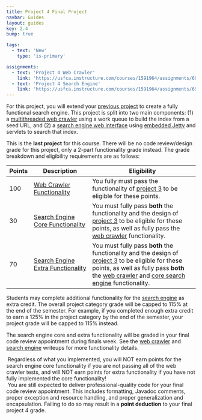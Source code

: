 ```yaml
---
title: Project 4 Final Project
navbar: Guides
layout: guides
key: 2.4
bump: true

tags:
  - text: 'New'
    type: 'is-primary'

assignments:
  - text: 'Project 4 Web Crawler'
    link: 'https://usfca.instructure.com/courses/1591964/assignments/6940807'
  - text: 'Project 4 Search Engine'
    link: 'https://usfca.instructure.com/courses/1591964/assignments/6940809'
---
```


For this project, you will extend your [previous project](project-3.html) to create a fully functional search engine. This project is split into two main components: (1) a [multithreaded web crawler](project-4a.html) using a work queue to build the index from a seed URL, and (2) a [search engine web interface](project-4b.html) using [embedded Jetty](https://www.eclipse.org/jetty/) and servlets to search that index.

This is the **last project** for this course. There will be no code review/design grade for this project, only a 2-part functionality grade instead. The grade breakdown and eligibility requirements are as follows:

<table class="table is-hoverable">

<thead>
  <tr>
    <th class="has-text-centered">Points</th>
    <th class="has-text-centered">Description</th>
    <th>Eligibility</th>
  </tr>
</thead>

<tbody>
<tr>
  <td nowrap class="has-text-centered">100</td>
  <td nowrap class="has-text-centered"><a href="project-4a.html">Web Crawler<br/> Functionality</a></td>
  <td width="100%">You fully must pass the functionality of <a href="project-3.html">project 3</a> to be eligible for these points.</td>
</tr>

<tr>
  <td nowrap class="has-text-centered">30</td>
  <td nowrap class="has-text-centered"><a href="project-4b.html">Search Engine<br/> Core Functionality</a></td>
  <td width="100%">You must fully pass <strong>both</strong> the functionality and the design of <a href="project-3.html">project 3</a> to be eligible for these points, as well as fully pass the <a href="project-4a.html">web crawler</a> functionality.</td>
</tr>

<tr>
  <td nowrap class="has-text-centered">70</td>
  <td nowrap class="has-text-centered"><a href="project-4b.html">Search Engine<br/> Extra Functionality</a></td>
  <td width="100%">You must fully pass <strong>both</strong> the functionality and the design of <a href="project-3.html">project 3</a> to be eligible for these points, as well as fully pass <strong>both</strong> the <a href="project-4a.html">web crawler</a> and <a href="project-4b.html">core search engine</a> functionality.</td>
</tr>
</tbody>

</table>

Students may complete additional functionality for the [search engine](project-4b.html) as extra credit. The overall project category grade will be capped to 115% at the end of the semester. For example, if you completed enough extra credit to earn a 125% in the project category by the end of the semester, your project grade will be capped to 115% instead.

The search engine core and extra functionality will be graded in your final code review appointment during finals week. See the <a href="project-4a.html">web crawler</a> and <a href="project-4b.html">search engine</a> writeups for more functionality details.

<article class="message is-warning">
  <div class="message-body"><i class="far fa-exclamation-triangle"></i>&nbsp;Regardless of what you implemented, you will NOT earn points for the search engine core functionality if you are not passing all of the web crawler tests, and will NOT earn points for extra functionality if you have not fully implemented the core functionality!</div>
</article>

<article class="message is-warning">
  <div class="message-body"><i class="far fa-exclamation-triangle"></i>&nbsp;You are still expected to deliver professional-quality code for your final code review appointment. This includes formatting, Javadoc comments, proper exception and resource handling, and proper generalization and encapsulation. Failing to do so may result in a <strong>point deduction</strong> to your final project 4 grade.</div>
</article>
